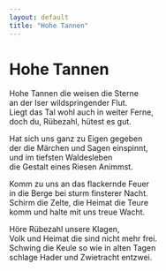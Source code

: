 ```yaml
---
layout: default
title: "Hohe Tannen"
---
```


# Hohe Tannen

Hohe Tannen die weisen die Sterne  
an der Iser wildspringender Flut.  
Liegt das Tal wohl auch in weiter Ferne,  
doch du, Rübezahl, hütest es gut.  

Hat sich uns ganz zu Eigen gegeben  
der die Märchen und Sagen einspinnt,  
und im tiefsten Waldesleben  
die Gestalt eines Riesen Animmst.

Komm zu uns an das flackernde Feuer  
in die Berge bei sturm finsterer Nacht.  
Schirm die Zelte, die Heimat die Teure  
komm und halte mit uns treue Wacht.

Höre Rübezahl unsere Klagen,  
Volk und Heimat die sind nicht mehr frei.  
Schwing die Keule so wie in alten Tagen  
schlage Hader und Zwietracht entzwei.
